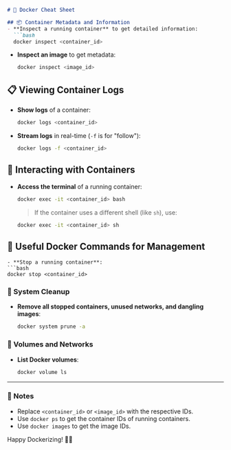 
```markdown
# 🐳 Docker Cheat Sheet

## 📦 Container Metadata and Information
- **Inspect a running container** to get detailed information:
  ```bash
  docker inspect <container_id>
  ```
- **Inspect an image** to get metadata:
  ```bash
  docker inspect <image_id>
  ```

## 📋 Viewing Container Logs
- **Show logs** of a container:
  ```bash
  docker logs <container_id>
  ```
- **Stream logs** in real-time (`-f` is for "follow"):
  ```bash
  docker logs -f <container_id>
  ```

## 🔄 Interacting with Containers
- **Access the terminal** of a running container:
  ```bash
  docker exec -it <container_id> bash
  ```
  > If the container uses a different shell (like `sh`), use:
  ```bash
  docker exec -it <container_id> sh
  ```

## 🚀 Useful Docker Commands for Management
  ```
- **Stop a running container**:
  ```bash
  docker stop <container_id>
  ```

### 🔧 System Cleanup
- **Remove all stopped containers, unused networks, and dangling images**:
  ```bash
  docker system prune -a
  ```

### 📂 Volumes and Networks
- **List Docker volumes**:
  ```bash
  docker volume ls
  ```

---

### 📄 Notes
- Replace `<container_id>` or `<image_id>` with the respective IDs.
- Use `docker ps` to get the container IDs of running containers.
- Use `docker images` to get the image IDs.

Happy Dockerizing! 🐋🚀
```
